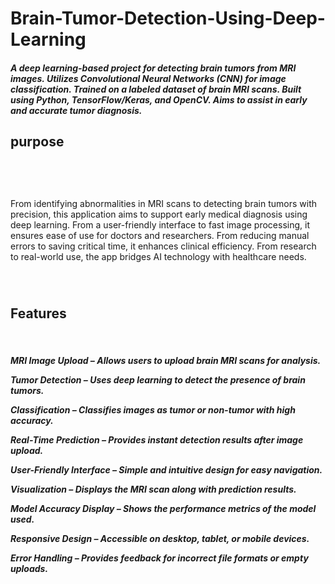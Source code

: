 # Brain-Tumor-Detection-Using-Deep-Learning
<h5>A deep learning-based project for detecting brain tumors from MRI images.
Utilizes Convolutional Neural Networks (CNN) for image classification.
Trained on a labeled dataset of brain MRI scans.
Built using Python, TensorFlow/Keras, and OpenCV.
Aims to assist in early and accurate tumor diagnosis.<h5></h5>
<h2>purpose<h2><br><h5></h5>From identifying abnormalities in MRI scans to detecting brain tumors with precision,
this application aims to support early medical diagnosis using deep learning.
From a user-friendly interface to fast image processing, it ensures ease of use for doctors and researchers.
From reducing manual errors to saving critical time, it enhances clinical efficiency.
From research to real-world use, the app bridges AI technology with healthcare needs.<h5></h5><br>
<h2>Features</h2><br><h5>MRI Image Upload – Allows users to upload brain MRI scans for analysis.

Tumor Detection – Uses deep learning to detect the presence of brain tumors.

Classification – Classifies images as tumor or non-tumor with high accuracy.

Real-Time Prediction – Provides instant detection results after image upload.

User-Friendly Interface – Simple and intuitive design for easy navigation.

Visualization – Displays the MRI scan along with prediction results.

Model Accuracy Display – Shows the performance metrics of the model used.

Responsive Design – Accessible on desktop, tablet, or mobile devices.

Error Handling – Provides feedback for incorrect file formats or empty uploads.

</h5>



